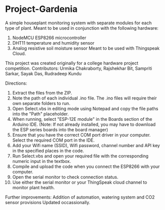 # Project-Gardenia
A simple houseplant monitoring system with separate modules for each type of plant.
Meant to be used in conjunction with the following hardware:
1. NodeMCU ESP8266 microcontroller
2. DHT11 temperature and humidity sensor
3. Analog resistive soil moisture sensor
Meant to be used with Thingspeak Cloud.

This project was created originally for a college hardware project competition.
Contributors: Urmika Chakraborty, Rajshekhar Bit, Sampriti Sarkar, Sayak Das, Rudradeep Kundu

Directions:
1. Extract the files from the ZIP.
2. Note the path of each individual .ino file. The .ino files will require their own separate folders to run.
3. Open Select.vbs in editing mode using Notepad and copy the file paths into the "Path" placeholder.
4. When running, select "ESP-12E module" in the Boards section of the Arduino IDE. (Note: If not already installed, you may have to download the ESP series boards
   into the board manager)
5. Ensure that you have the correct COM port driver in your computer. Select the required COM port in the IDE.
6. Add your Wifi name (SSID), Wifi password, channel number and API key in the specified places in the code.
7. Run Select.vbs and open your required file with the corresponding numeric input in the textbox.
8. Compile and upload the code when you connect the ESP8266 with your computer.
9. Open the serial monitor to check connection status.
10. Use either the serial monitor or your ThingSpeak cloud channel to monitor plant health.

Further improvements: Addition of automation, watering system and CO2 sensor provisions
Updated occassionally.
